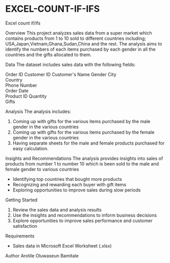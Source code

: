 # EXCEL-COUNT-IF-IFS
Excel count if/ifs

Overview
This project analyzes sales data from a super market which contains products from 1 to 10 sold to different countries including; USA,Japan,Vietnam,Ghana,Sudan,China and the rest.
The analysis aims to identify the numbers of each items purchased by each gender in all the countries and the gifts allocated to them.


Data
The dataset includes sales data with the following fields:

Order ID
Customer ID
Customer's Name	
Gender
City	
Country		
Phone Number	
Order Date	
Product ID
Quantity	
Gifts


Analysis
The analysis includes:

1.  Coming up with gifts for the various items purchased by the male gender in the various countries
2.  Coming up with gifts for the various items purchased by the female gender in the various countries
3. Having separate sheets for the male and female products purchased for easy calculation.

Insights and Recommendations
The analysis provides insights into sales of products from number 1 to number 10 which is been sold to the male and female gender to various countries 

- Identifying top countries that bought more products
- Recognizing and rewarding each buyer with gift items
- Exploring opportunities to improve sales during slow periods

Getting Started
1. Review the sales data and analysis results
2. Use the insights and recommendations to inform business decisions
3. Explore opportunities to improve sales performance and customer satisfaction

Requirements
- Sales data in Microsoft Excel Worksheet (.xlsx)


Author
Arotile Oluwaseun Bamitale


